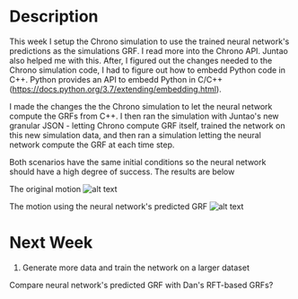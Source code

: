 # Description
This week I setup the Chrono simulation to use the trained neural network's predictions as the simulations GRF. I read more into the Chrono API. Juntao also helped me with this. After, I figured out the changes needed to the Chrono simulation code, I had to figure out how to embedd Python code in C++. Python provides an API to embedd Python in C/C++ (https://docs.python.org/3.7/extending/embedding.html).

I made the changes the the Chrono simulation to let the neural network compute the GRFs from C++. I then ran the simulation with Juntao's new granular JSON - letting Chrono compute GRF itself, trained the network on this new simulation data, and then ran a simulation letting the neural network compute the GRF at each time step.

Both scenarios have the same initial conditions so the neural network should have a high degree of success. The results are below     

The original motion
![alt text]("https://github.com/PeterJochem/Chrono_Simulations/blob/master/originalMotion.png" "")

The motion using the neural network's predicted GRF
![alt text]("https://github.com/PeterJochem/Chrono_Simulations/blob/master/nn_pred_GRF_Motion.png" "")

# Next Week
1) Generate more data and train the network on a larger dataset

Compare neural network's predicted GRF with Dan's RFT-based GRFs?

